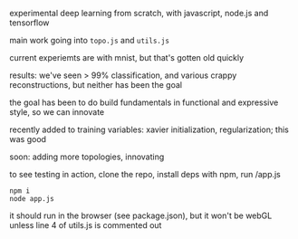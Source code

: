 experimental deep learning from scratch, with javascript, node.js and tensorflow

main work going into `topo.js` and `utils.js`

current experiemts are with mnist, but that's gotten old quickly

results:  we've seen > 99% classification, and various crappy reconstructions, but neither has been the goal

the goal has been to do build fundamentals in functional and expressive style, so we can innovate

recently added to training variables: xavier initialization, regularization;  this was good

soon:  adding more topologies, innovating

to see testing in action, clone the repo, install deps with npm, run /app.js
```
npm i
node app.js
```

it should run in the browser (see package.json), but it won't be webGL unless line 4 of utils.js is commented out

